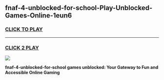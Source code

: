 
## fnaf-4-unblocked-for-school-Play-Unblocked-Games-Online-1eun6
<h3>
<a href="https://premium76.site?title=fnaf-4-unblocked-for-school&ref=25A">CLICK TO PLAY</a></h3>
<hr>

<h3>
<a href="https://premium76.site?title=fnaf-4-unblocked-for-school&ref=25A">CLICK 2 PLAY</a>
  
</h3>

<a href="https://premium76.site?title=fnaf-4-unblocked-for-school&ref=25A"><img src="https://clearcache.store/games.png"></a>


**fnaf-4-unblocked-for-school games unblocked: Your Gateway to Fun and Accessible Online Gaming**
